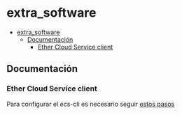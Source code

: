 # extra_software

- [extra_software](#extra_software)
  - [Documentación](#documentación)
    - [Ether Cloud Service client](#ether-cloud-service-client)

## Documentación

### Ether Cloud Service client

Para configurar el ecs-cli es necesario seguir [estos pasos](https://platform.bbva.com/en-us/developers/ether-cli/documentation/03-getting-started)
